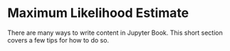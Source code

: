 Maximum Likelihood Estimate
=======================

There are many ways to write content in Jupyter Book. This short section
covers a few tips for how to do so.